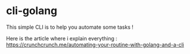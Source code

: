# cli-golang

This simple CLI is to help you automate some tasks ! 

Here is the article where i explain everything : https://crunchcrunch.me/automating-your-routine-with-golang-and-a-cli
